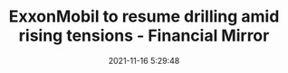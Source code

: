---
"title": "ExxonMobil to resume drilling amid rising tensions - Financial Mirror"
"date": "2021-11-16 5:29:48"
"feed_name": "GOOGLENEWSDRILLING"
"feed_website": "https://news.google.com/search?q=drilling%2Bincident&hl=en-US&gl=US&ceid=US:en"
"feed_rss": "https://news.google.com/rss/search?q=drilling%2Bincident&hl=en-US&gl=US&ceid=US:en"
"link": "https://www.financialmirror.com/2021/11/16/exxonmobil-to-resume-drilling-amid-rising-tensions/"
"source": "{'href': 'https://www.financialmirror.com', 'title': 'Financial Mirror'}"
"file": "_posts/2021-1-1-2722e3a6de9f3d2e99e6e02f0e2af4a9607a13ae.md"
"accident": "0"
"drilling": "0"
"dead": "0"
"injured": "0"
"arrested": "0"
"place": "unknown place"
"where": "unknown site"
"causes": "unknown"
"place_uri": "unknown place"
---